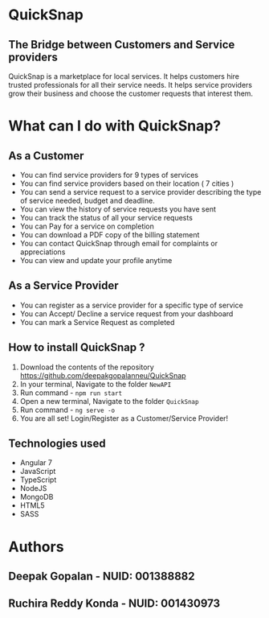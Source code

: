 # QuickSnap 
## The Bridge between Customers and Service providers

QuickSnap is a marketplace for local services. It helps customers hire trusted professionals for all their service needs. It helps service providers grow their business and choose the customer requests that interest them.

# What can I do with QuickSnap?

## As a Customer
- You can find service providers for 9 types of services
- You can find service providers based on their location ( 7 cities )
- You can send a service request to a service provider describing the type of service needed, budget and deadline.
- You can view the history of service requests you have sent
- You can track the status of all your service requests
- You can Pay for a service on completion
- You can download a PDF copy of the billing statement
- You can contact QuickSnap through email for complaints or appreciations
- You can view and update your profile anytime

## As a Service Provider
- You can register as a service provider for a specific type of service
- You can Accept/ Decline a service request from your dashboard
- You can mark a Service Request as completed

## How to install QuickSnap ?
1. Download the contents of the repository https://github.com/deepakgopalanneu/QuickSnap
2. In your terminal, Navigate to the folder `NewAPI`
3. Run command - `npm run start`
4. Open a new terminal, Navigate to the folder `QuickSnap`
5. Run command - `ng serve -o`
6. You are all set! Login/Register as a Customer/Service Provider!

## Technologies used 
- Angular 7
- JavaScript
- TypeScript
- NodeJS
- MongoDB
- HTML5
- SASS

# Authors
## Deepak Gopalan       - NUID: 001388882
## Ruchira Reddy Konda  - NUID: 001430973
